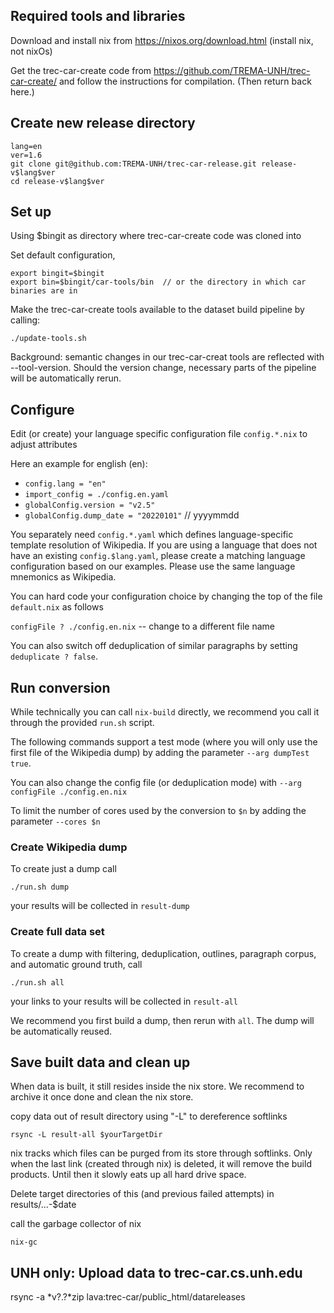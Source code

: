 Required tools and libraries
-----------------------------

Download and install nix from <https://nixos.org/download.html>   (install nix, not nixOs)

Get the trec-car-create code from <https://github.com/TREMA-UNH/trec-car-create/> and follow the instructions for compilation. (Then return back here.)


Create new release directory
----------------------------

```
lang=en
ver=1.6
git clone git@github.com:TREMA-UNH/trec-car-release.git release-v$lang$ver
cd release-v$lang$ver
```

Set up
---------

Using $bingit as directory where trec-car-create code was cloned into

Set default configuration,
```
export bingit=$bingit
export bin=$bingit/car-tools/bin  // or the directory in which car binaries are in
```

Make the trec-car-create tools available to the dataset build pipeline by calling:

```
./update-tools.sh 
```

Background: semantic changes in our trec-car-creat tools are reflected with --tool-version. Should the version change, necessary parts of the pipeline will be automatically rerun.


Configure
---------

Edit (or create) your language specific configuration file `config.*.nix` to adjust attributes

Here an example for english (en):

* `config.lang = "en"`
* `import_config = ./config.en.yaml`
* `globalConfig.version = "v2.5"`
* `globalConfig.dump_date = "20220101"`  // yyyymmdd

You separately need `config.*.yaml` which defines language-specific template resolution of Wikipedia. If you are using a language that does not have an existing `config.$lang.yaml`, please create a matching language configuration based on our examples. Please use the same language mnemonics as Wikipedia.


You can hard code your configuration choice by changing the top of the file `default.nix` as follows

`configFile ? ./config.en.nix` -- change to a different file name

You can also switch off deduplication of similar paragraphs by setting `deduplicate ? false`. 


Run conversion
--------------

While technically you can call `nix-build` directly, we recommend you call it through the provided `run.sh` script.

The following commands support a test mode (where you will only use the first file of the Wikipedia dump) by adding the parameter `--arg dumpTest true`.

You can also change the config file (or deduplication mode) with `--arg configFile ./config.en.nix`

To limit the number of cores used by the conversion to `$n` by adding the parameter `--cores $n` 


### Create Wikipedia dump

To  create just a dump call

`./run.sh dump`

your results will be collected in `result-dump`


### Create full data set

To create a dump with filtering, deduplication, outlines, paragraph corpus, and automatic ground truth, call

`./run.sh all`

your links to your results will be collected in  `result-all`


We recommend you first build a dump, then rerun with `all`. The dump will be automatically reused.



Save built data and clean up
-----------------------------


When data is built, it still resides inside the nix store. We recommend to archive it once done and clean the nix store.

copy data out of result directory using "-L" to dereference softlinks
```
rsync -L result-all $yourTargetDir
```

nix tracks which files can be purged from its store through softlinks. Only when the last link (created through nix) is deleted, it will remove the build products. Until then it slowly eats up all hard drive space.

Delete target directories of this (and previous failed attempts) in results/...-$date

call the garbage collector of nix

```
nix-gc
```


UNH only: Upload data to trec-car.cs.unh.edu
---------------------------------------------
rsync -a *v?.?*zip lava:trec-car/public_html/datareleases



